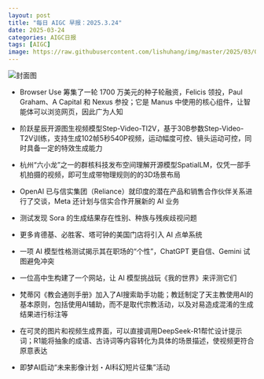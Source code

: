```yaml
---
layout: post
title: "每日 AIGC 早报：2025.3.24"
date: 2025-03-24
categories: AIGC日报
tags: [AIGC]
image: https://raw.githubusercontent.com/lishuhang/img/master/2025/03/0324-d.jpg
---
```


![封面图](https://raw.githubusercontent.com/lishuhang/img/master/2025/03/0324-d.jpg)

  - Browser Use 筹集了一轮 1700 万美元的种子轮融资，Felicis 领投，Paul Graham、A Capital 和 Nexus 参投；它是 Manus 中使用的核心组件，让智能体可以浏览网页，因此广为人知

  - 阶跃星辰开源图生视频模型Step-Video-TI2V，基于30B参数Step-Video-T2V训练，支持生成102帧5秒540P视频，运动幅度可控、镜头运动可控，同时具备一定的特效生成能力

  - 杭州“六小龙”之一的群核科技发布空间理解开源模型SpatialLM，仅凭一部手机拍摄的视频，即可生成带物理规则的的3D场景布局

  - OpenAI 已与信实集团（Reliance）就印度的潜在产品和销售合作伙伴关系进行了交谈，Meta 还计划与信实合作开展新的 AI 业务

  - 测试发现 Sora 的生成结果存在性别、种族与残疾歧视问题

  - 更多肯德基、必胜客、塔可钟的美国门店将引入 AI 点单系统

  - 一项 AI 模型性格测试揭示其在职场的“个性”，ChatGPT 更自信、Gemini 试图避免冲突

  - 一位高中生构建了一个网站，让 AI 模型挑战玩《我的世界》来评测它们

  - 梵蒂冈《教会通则手册》加入了AI搜索助手功能；教廷制定了天主教使用AI的基本原则，包括使用AI辅助，而不是取代宗教活动，以及对易造成混淆的生成结果进行标注等

  - 在可灵的图片和视频生成界面，可以直接调用DeepSeek-R1帮忙设计提示词；R1能将抽象的成语、古诗词等内容转化为具体的场景描述，使视频更符合原意表达

  - 即梦AI启动“未来影像计划・AI科幻短片征集”活动